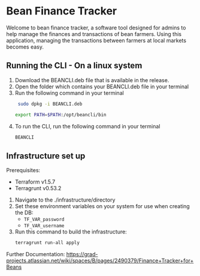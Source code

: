 # Bean Finance Tracker
Welcome to bean finance tracker, a software tool designed for admins to help manage the finances and transactions of bean farmers. Using this application, managing the transactions between farmers at local markets becomes easy.

## Running the CLI - On a linux system
1. Download the BEANCLI.deb file that is available in the release.
2. Open the folder which contains your BEANCLI.deb file in your terminal
3. Run the following command in your terminal
   ```sh
    sudo dpkg -i BEANCLI.deb
   ```
    ```sh
    export PATH=$PATH:/opt/beancli/bin
    ```
5. To run the CLI, run the following command in your terminal
    ```sh
    BEANCLI
    ```
## Infrastructure set up
Prerequisites:
* Terraform v1.5.7
* Terragrunt v0.53.2
1. Navigate to the ./infrastructure/directory
2. Set these environment variables on your system for use when creating the DB:
    * `TF_VAR_password`
    * `TF_VAR_username`
4. Run this command to build the infrastructure:
   ``` sh
   terragrunt run-all apply
   ```

Further Documentation:
https://grad-projects.atlassian.net/wiki/spaces/B/pages/2490379/Finance+Tracker+for+Beans
